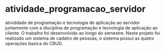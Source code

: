 # atividade_programacao_servidor

atividdade de programação e tecnologia de aplicação ao servidor juntamente com a disciplina de programação e tecnologia de aplicação ao cliente.
O trabalho foi desenvolvido ao longo do semestre. Neste projeto foi realizado um sistema de cadatro de pessoas, o sistema possui as quatro operações basica do CRUD.
